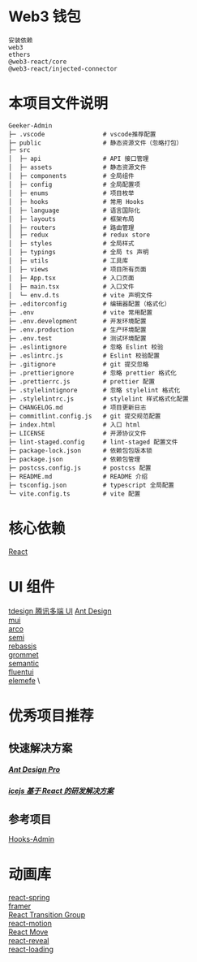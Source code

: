 # Web3 钱包

```text
安装依赖
web3
ethers
@web3-react/core
@web3-react/injected-connector
```

# 本项目文件说明

```text
Geeker-Admin
├─ .vscode                # vscode推荐配置
├─ public                 # 静态资源文件（忽略打包）
├─ src
│  ├─ api                 # API 接口管理
│  ├─ assets              # 静态资源文件
│  ├─ components          # 全局组件
│  ├─ config              # 全局配置项
│  ├─ enums               # 项目枚举
│  ├─ hooks               # 常用 Hooks
│  ├─ language            # 语言国际化
│  ├─ layouts             # 框架布局
│  ├─ routers             # 路由管理
│  ├─ redux               # redux store
│  ├─ styles              # 全局样式
│  ├─ typings             # 全局 ts 声明
│  ├─ utils               # 工具库
│  ├─ views               # 项目所有页面
│  ├─ App.tsx             # 入口页面
│  ├─ main.tsx            # 入口文件
│  └─ env.d.ts            # vite 声明文件
├─ .editorconfig          # 编辑器配置（格式化）
├─ .env                   # vite 常用配置
├─ .env.development       # 开发环境配置
├─ .env.production        # 生产环境配置
├─ .env.test              # 测试环境配置
├─ .eslintignore          # 忽略 Eslint 校验
├─ .eslintrc.js           # Eslint 校验配置
├─ .gitignore             # git 提交忽略
├─ .prettierignore        # 忽略 prettier 格式化
├─ .prettierrc.js         # prettier 配置
├─ .stylelintignore       # 忽略 stylelint 格式化
├─ .stylelintrc.js        # stylelint 样式格式化配置
├─ CHANGELOG.md           # 项目更新日志
├─ commitlint.config.js   # git 提交规范配置
├─ index.html             # 入口 html
├─ LICENSE                # 开源协议文件
├─ lint-staged.config     # lint-staged 配置文件
├─ package-lock.json      # 依赖包包版本锁
├─ package.json           # 依赖包管理
├─ postcss.config.js      # postcss 配置
├─ README.md              # README 介绍
├─ tsconfig.json          # typescript 全局配置
└─ vite.config.ts         # vite 配置
```

# 核心依赖

[React](https://react.docschina.org/)

# UI 组件

[tdesign 腾讯多端 UI](https://tdesign.tencent.com/) [Ant Design](https://ant.design/index-cn) \
[mui](https://mui.com/zh/core/) \
[arco](https://arco.design/react/docs/start) \
[semi](https://semi.design/zh-CN/) \
[rebassjs](https://rebassjs.org/) \
[grommet](https://v2.grommet.io/) \
[semantic](https://semantic-ui.com/) \
[fluentui](https://developer.microsoft.com/en-us/fluentui#/controls/web) \
[elemefe](https://elemefe.github.io/element-react/#/zh-CN/quick-start) \

# 优秀项目推荐

## 快速解决方案

##### [Ant Design Pro](https://pro.ant.design/)

##### [icejs 基于 React 的研发解决方案](https://iceteam.gitee.io/)

## 参考项目

[Hooks-Admin](https://github.com/HalseySpicy/Hooks-Admin)

# 动画库

[react-spring](https://react-spring.dev/) \
[framer](https://www.framer.com/) \
[React Transition Group](https://reactcommunity.org/react-transition-group/) \
[react-motion](https://github.com/chenglou/react-motion) \
[React Move](https://react-move-docs.netlify.app/getting-started/installation) \
[react-reveal](https://www.react-reveal.com/) \
[react-loading](https://www.npmjs.com/package/react-loading) \
[]()
